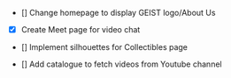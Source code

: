 - [] Change homepage to display GEIST logo/About Us

- [x] Create Meet page for video chat

- [] Implement silhouettes for Collectibles page

- [] Add catalogue to fetch videos from Youtube channel
